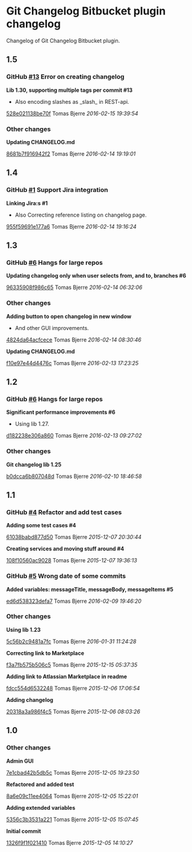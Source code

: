 # Git Changelog Bitbucket plugin changelog

Changelog of Git Changelog Bitbucket plugin.

## 1.5
### GitHub [#13](https://github.com/tomasbjerre/git-changelog-bitbucket-plugin/issues/13) Error on creating changelog

**Lib 1.30, supporting multiple tags per commit #13**

 * Also encoding slashes as \_slash\_ in REST-api. 

[528e021138be70f](https://github.com/tomasbjerre/git-changelog-bitbucket-plugin/commit/528e021138be70f) Tomas Bjerre *2016-02-15 19:39:54*


### Other changes

**Updating CHANGELOG.md**


[8681b7f916942f2](https://github.com/tomasbjerre/git-changelog-bitbucket-plugin/commit/8681b7f916942f2) Tomas Bjerre *2016-02-14 19:19:01*


## 1.4
### GitHub [#1](https://github.com/tomasbjerre/git-changelog-bitbucket-plugin/issues/1) Support Jira integration

**Linking Jira:s #1**

 * Also Correcting reference listing on changelog page. 

[955f59691e177a6](https://github.com/tomasbjerre/git-changelog-bitbucket-plugin/commit/955f59691e177a6) Tomas Bjerre *2016-02-14 19:16:24*


## 1.3
### GitHub [#6](https://github.com/tomasbjerre/git-changelog-bitbucket-plugin/issues/6) Hangs for large repos

**Updating changelog only when user selects from, and to, branches #6**


[96335908f986c65](https://github.com/tomasbjerre/git-changelog-bitbucket-plugin/commit/96335908f986c65) Tomas Bjerre *2016-02-14 06:32:06*


### Other changes

**Adding button to open changelog in new window**

 * And other GUI improvements. 

[4824da64acfcece](https://github.com/tomasbjerre/git-changelog-bitbucket-plugin/commit/4824da64acfcece) Tomas Bjerre *2016-02-14 08:30:46*

**Updating CHANGELOG.md**


[f10e97e44d4476c](https://github.com/tomasbjerre/git-changelog-bitbucket-plugin/commit/f10e97e44d4476c) Tomas Bjerre *2016-02-13 17:23:25*


## 1.2
### GitHub [#6](https://github.com/tomasbjerre/git-changelog-bitbucket-plugin/issues/6) Hangs for large repos

**Significant performance improvements #6**

 * Using lib 1.27. 

[d182238e306a860](https://github.com/tomasbjerre/git-changelog-bitbucket-plugin/commit/d182238e306a860) Tomas Bjerre *2016-02-13 09:27:02*


### Other changes

**Git changelog lib 1.25**


[b0dcca6b807048d](https://github.com/tomasbjerre/git-changelog-bitbucket-plugin/commit/b0dcca6b807048d) Tomas Bjerre *2016-02-10 18:46:58*


## 1.1
### GitHub [#4](https://github.com/tomasbjerre/git-changelog-bitbucket-plugin/issues/4) Refactor and add test cases

**Adding some test cases #4**


[61038babd877d50](https://github.com/tomasbjerre/git-changelog-bitbucket-plugin/commit/61038babd877d50) Tomas Bjerre *2015-12-07 20:30:44*

**Creating services and moving stuff around #4**


[108f10560ac9028](https://github.com/tomasbjerre/git-changelog-bitbucket-plugin/commit/108f10560ac9028) Tomas Bjerre *2015-12-07 19:36:13*


### GitHub [#5](https://github.com/tomasbjerre/git-changelog-bitbucket-plugin/issues/5) Wrong date of some commits

**Added variables: messageTitle, messageBody, messageItems #5**


[ed6d538323defa7](https://github.com/tomasbjerre/git-changelog-bitbucket-plugin/commit/ed6d538323defa7) Tomas Bjerre *2016-02-09 19:46:20*


### Other changes

**Using lib 1.23**


[5c56b2c9481a7fc](https://github.com/tomasbjerre/git-changelog-bitbucket-plugin/commit/5c56b2c9481a7fc) Tomas Bjerre *2016-01-31 11:24:28*

**Correcting link to Marketplace**


[f3a7fb575b506c5](https://github.com/tomasbjerre/git-changelog-bitbucket-plugin/commit/f3a7fb575b506c5) Tomas Bjerre *2015-12-15 05:37:35*

**Adding link to Atlassian Marketplace in readme**


[fdcc554d6532248](https://github.com/tomasbjerre/git-changelog-bitbucket-plugin/commit/fdcc554d6532248) Tomas Bjerre *2015-12-06 17:06:54*

**Adding changelog**


[20318a3a986f4c5](https://github.com/tomasbjerre/git-changelog-bitbucket-plugin/commit/20318a3a986f4c5) Tomas Bjerre *2015-12-06 08:03:26*


## 1.0
### Other changes

**Admin GUI**


[7e1cbad42b5db5c](https://github.com/tomasbjerre/git-changelog-bitbucket-plugin/commit/7e1cbad42b5db5c) Tomas Bjerre *2015-12-05 19:23:50*

**Refactored and added test**


[8a6e09c11ee4064](https://github.com/tomasbjerre/git-changelog-bitbucket-plugin/commit/8a6e09c11ee4064) Tomas Bjerre *2015-12-05 15:22:01*

**Adding extended variables**


[5356c3b3531a221](https://github.com/tomasbjerre/git-changelog-bitbucket-plugin/commit/5356c3b3531a221) Tomas Bjerre *2015-12-05 15:07:45*

**Initial commit**


[1326f9f1f021410](https://github.com/tomasbjerre/git-changelog-bitbucket-plugin/commit/1326f9f1f021410) Tomas Bjerre *2015-12-05 14:10:27*


